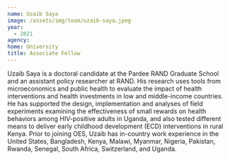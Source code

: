```yaml
---
name: Uzaib Saya
image: /assets/img/team/uzaib-saya.jpeg
year:
  - 2021
agency:
home: University
title: Associate Fellow
---
```


Uzaib Saya is a doctoral candidate at the Pardee RAND Graduate School and an assistant policy researcher at RAND. His research uses tools from microeconomics and public health to evaluate the impact of health interventions and health investments in low and middle-income countries. He has supported the design, implementation and analyses of field experiments examining the effectiveness of small rewards on health behaviors among HIV-positive adults in Uganda, and also tested different means to deliver early childhood development (ECD) interventions in rural Kenya.  Prior to joining OES, Uzaib  has in-country work experience in the United States, Bangladesh, Kenya, Malawi, Myanmar, Nigeria, Pakistan, Rwanda, Senegal, South Africa, Switzerland, and Uganda. 
